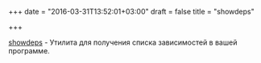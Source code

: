 +++
date = "2016-03-31T13:52:01+03:00"
draft = false
title = "showdeps"

+++

<p><a href="https://github.com/rogpeppe/showdeps">showdeps</a>&nbsp;- Утилита для получения списка зависимостей в вашей программе.</p>

